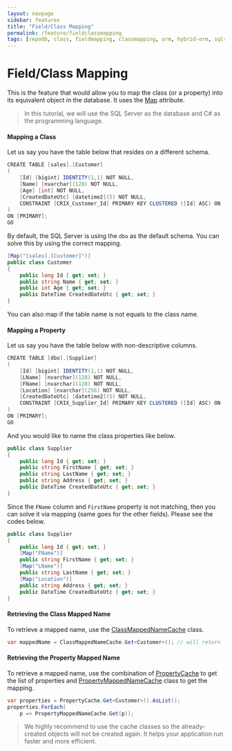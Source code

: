 ```yaml
---
layout: navpage
sidebar: features
title: "Field/Class Mapping"
permalink: /feature/fieldclassmapping
tags: [repodb, class, fieldmapping, classmapping, orm, hybrid-orm, sqlserver, sqlite, mysql, postgresql]
---
```


# Field/Class Mapping

This is the feature that would allow you to map the class (or a property) into its equivalent object in the database. It uses the [Map](/attribute/map) attribute.

> In this tutorial, we will use the SQL Server as the database and C# as the programming language.

#### Mapping a Class

Let us say you have the table below that resides on a different schema.

```csharp
CREATE TABLE [sales].[Customer]
(
	[Id] [bigint] IDENTITY(1,1) NOT NULL,
	[Name] [nvarchar](128) NOT NULL,
	[Age] [int] NOT NULL,
	[CreatedDateUtc] [datetime2](5) NOT NULL,
	CONSTRAINT [CRIX_Customer_Id] PRIMARY KEY CLUSTERED ([Id] ASC) ON [PRIMARY]
)
ON [PRIMARY];
GO
```

By default, the SQL Server is using the `dbo` as the default schema. You can solve this by using the correct mapping.

```csharp
[Map("[sales].[Customer]")]
public class Customer
{
    public long Id { get; set; }
    public string Name { get; set; }
    public int Age { get; set; }
    public DateTime CreatedDateUtc { get; set; }
}
```

You can also map if the table name is not equals to the class name.

#### Mapping a Property

Let us say you have the table below with non-descriptive columns.

```csharp
CREATE TABLE [dbo].[Supplier]
(
	[Id] [bigint] IDENTITY(1,1) NOT NULL,
	[LName] [nvarchar](128) NOT NULL,
	[FName] [nvarchar](128) NOT NULL,
	[Location] [nvarchar](256) NOT NULL,
	[CreatedDateUtc] [datetime2](5) NOT NULL,
	CONSTRAINT [CRIX_Supplier_Id] PRIMARY KEY CLUSTERED ([Id] ASC) ON [PRIMARY]
)
ON [PRIMARY];
GO
```

And you would like to name the class properties like below.

```csharp
public class Supplier
{
    public long Id { get; set; }
    public string FirstName { get; set; }
    public string LastName { get; set; }
    public string Address { get; set; }
    public DateTime CreatedDateUtc { get; set; }
}
```

Since the `FName` column and `FirstName` property is not matching, then you can solve it via mapping (same goes for the other fields). Please see the codes below.

```csharp
public class Supplier
{
    public long Id { get; set; }
    [Map("FName")]
    public string FirstName { get; set; }
    [Map("LName")]
    public string LastName { get; set; }
    [Map("Location")]
    public string Address { get; set; }
    public DateTime CreatedDateUtc { get; set; }
}
```

#### Retrieving the Class Mapped Name

To retrieve a mapped name, use the [ClassMappedNameCache](/cacher/classmappednamecache) class.

```csharp
var mappedName = ClassMappedNameCache.Get<Customer>(); // will return '[sales].[Customer]' rather than 'Customer'
```

#### Retrieving the Property Mapped Name

To retrieve a mapped name, use the combination of [PropertyCache](/cacher/propertycache) to get the list of properties and [PropertyMappedNameCache](/cacher/propertymappednamecache) class to get the mapping.

```csharp
var properties = PropertyCache.Get<Customer>().AsList();
properties.ForEach(
    p => PropertyMappedNameCache.Get(p)); 
```

> We highly recommend to use the cache classes so the already-created objects will not be created again. It helps your application run faster and more efficient.